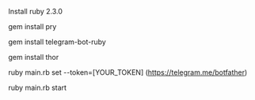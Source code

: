 Install ruby 2.3.0

gem install pry

gem install telegram-bot-ruby

gem install thor

ruby main.rb set --token=[YOUR_TOKEN] (https://telegram.me/botfather)

ruby main.rb start
